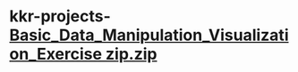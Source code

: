 # kkr-projects-[Basic_Data_Manipulation_Visualization_Exercise zip.zip](https://github.com/Kamakshir/kkr-projects-/files/10448723/Basic_Data_Manipulation_Visualization_Exercise.zip.zip)

